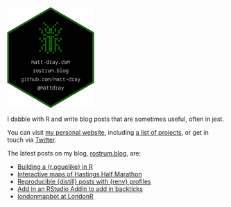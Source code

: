 <img src="https://raw.githubusercontent.com/matt-dray/stickers/master/output/business_hex.png" width=200>

I dabble with R and write blog posts that are sometimes useful, often in jest.

You can visit [my personal website](https://www.matt-dray.com/), including [a list of projects](https://matt-dray.github.io/projects/), or get in touch via [Twitter](https://twitter.com/mattdray).

The latest posts on my blog, [rostrum.blog](https://www.rostrum.blog/), are:

<!-- BLOG-POST-LIST:START -->
- [Building a {r.oguelike} in R](https://www.rostrum.blog/2022/04/25/r.oguelike-dev/)
- [Interactive maps of Hastings Half Marathon](https://www.rostrum.blog/2022/03/31/hastings-half/)
- [Reproducible {distill} posts with {renv} profiles](https://www.rostrum.blog/2022/03/15/renv-profiles/)
- [Add in an RStudio Addin to add in backticks](https://www.rostrum.blog/2022/02/19/backtick/)
- [londonmapbot at LondonR](https://www.rostrum.blog/2022/02/12/mapbotr-londonr/)
<!-- BLOG-POST-LIST:END -->
